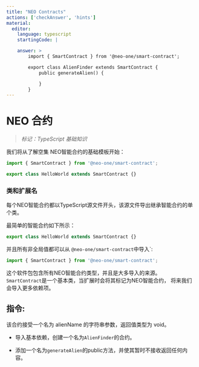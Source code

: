 ```yaml
---
title: "NEO Contracts"
actions: ['checkAnswer', 'hints']
material: 
  editor:
    language: typescript
    startingCode: |

    answer: > 
        import { SmartContract } from '@neo-one/smart-contract';

        export class AlienFinder extends SmartContract {
            public generateAlien() {

            }
        }
---
```


# NEO 合约
> *标记：TypeScript 基础知识*

我们将从了解空集 NEO智能合约的基础模板开始：

```typescript
import { SmartContract } from '@neo-one/smart-contract';

export class HelloWorld extends SmartContract {}
```

### 类和扩展名

每个NEO智能合约都以TypeScript源文件开头，该源文件导出继承智能合约的单个类。

最简单的智能合约如下所示：

```typescript
export class HelloWorld extends SmartContract {}
```

并且所有非全局值都可以从 `@neo-one/smart-contract`中导入`:

```typescript
import { SmartContract } from '@neo-one/smart-contract';
```

这个软件包包含所有NEO智能合约类型，并且是大多导入的来源。 `SmartContract`是一个基本类，当扩展时会将其标记为NEO智能合约，
将来我们会导入更多依赖项。


## 指令: 

该合约接受一个名为 alienName 的字符串参数，返回值类型为 void。

- 导入基本依赖，创建一个名为`AlienFinder`的合约。

- 添加一个名为`generateAlien`的public方法，并使其暂时不接收返回任何内容。



